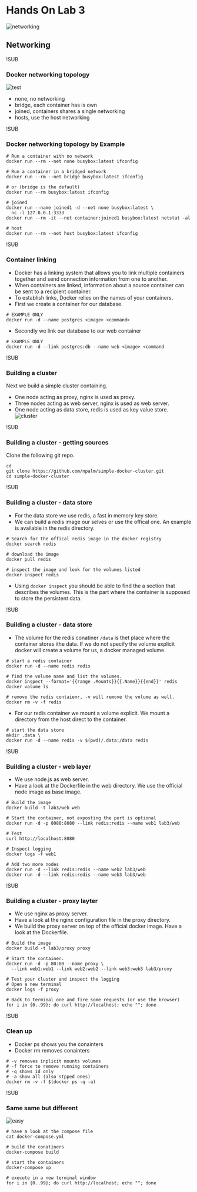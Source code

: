 # Hands On Lab 3
![networking](images/turtles.jpg)
## Networking

!SUB
### Docker networking topology
![test](images/docker-network-topology.png)
- none, no networking
- bridge, each container has is own
- joined, containers shares a single networking
- hosts, use the host networking

!SUB
### Docker networking topology by Example


```
# Run a container with no network
docker run --rm --net none busybox:latest ifconfig

# Run a container in a bridged network
docker run --rm --net bridge busybox:latest ifconfig

# or (bridge is the default)
docker run --rm busybox:latest ifconfig

# joined
docker run --name joined1 -d --net none busybox:latest \
  nc -l 127.0.0.1:3333
docker run --rm -it --net container:joined1 busybox:latest netstat -al

# host
docker run --rm --net host busybox:latest ifconfig
```

!SUB
### Container linking
- Docker has a linking system that allows you to link multiple containers together and send connection information from one to another.
- When containers are linked, information about a source container can be sent to a recipient container.
- To establish links, Docker relies on the names of your containers.
- First we create a container for our database.
```
# EXAMPLE ONLY
docker run -d --name postgres <image> <command>
```
- Secondly we link our database to our web container
```
# EXAMPLE ONLY
docker run -d --link postgres:db --name web <image> <command
```

!SUB
### Building a cluster
Next we build a simple cluster containing.
- One node acting as proxy, nginx is used as proxy.
- Three nodes acting as web server, nginx is used as web server.
- One node acting as data store, redis is used as key value store.
![cluster](images/simple-cluster.jpg)

!SUB
### Building a cluster - getting sources
Clone the following git repo.
```
cd
git clone https://github.com/npalm/simple-docker-cluster.git
cd simple-docker-cluster
```

!SUB
### Building a cluster - data store
- For the data store we use redis, a fast in memory key store.
- We can build a redis image our selves or use the offical one. An example is available in the redis directory.

```
# Search for the offical redis image in the docker registry
docker search redis

# download the image
docker pull redis

# inspect the image and look for the volumes listed
docker inspect redis
```

- Using `docker inspect` you should be able to find the a section that describes the volumes. This is the part where the container is supposed to store the persistent data.


!SUB
### Building a cluster - data store
- The volume for the redis conatiner `/data` is thet place where the container stores ithe data. If we do not specify the volume explicit docker will create a volume for us, a docker managed volume.

```
# start a redis container
docker run -d --name redis redis

# find the volume name and list the volumes.
docker inspect --format='{{range .Mounts}}{{.Name}}{{end}}' redis
docker volume ls

# remove the redis contaienr, -v will remove the volume as well.
docker rm -v -f redis
```

- For our redis container we mount a volume explicit. We mount a directory from the host direct to the container.

```
# start the data store
mkdir .data \
docker run -d --name redis -v $(pwd)/.data:/data redis
```


!SUB
### Building a cluster - web layer
- We use node.js as web server.
- Have a look at the Dockerfile in the web directory. We use the official node image as base image.

```
# Build the image
docker build -t lab3/web web

# Start the container, not exposting the port is optional
docker run -d -p 8080:8080 --link redis:redis --name web1 lab3/web

# Test
curl http://localhost:8080

# Inspect logging
docker logs -f web1

# Add two more nodes
docker run -d --link redis:redis --name web2 lab3/web
docker run -d --link redis:redis --name web3 lab3/web

```

!SUB
### Building a cluster - proxy layter
- We use nginx as proxy server.
- Have a look at the nginx configuration file in the proxy directory.
- We build the proxy server on top of the official docker image. Have a look at the Dockerfile.

```
# Build the image
docker build -t lab3/proxy proxy

# Start the container.
docker run -d -p 80:80 --name proxy \
  --link web1:web1 --link web2:web2 --link web3:web3 lab3/proxy

# Test your cluster and inspect the logging
# Open a new terminal
docker logs -f proxy

# Back to terminal one and fire some requests (or use the browser)
for i in {0..99}; do curl http://localhost; echo ""; done
```


!SUB
### Clean up
- Docker ps shows you the conainters
- Docker rm removes conainters

```
# -v removes inplicit mounts volumes
# -f force to remove running containers
# -q shows id only
# -a show all (also stpped ones)
docker rm -v -f $(docker ps -q -a)
```

!SUB
### Same same but different
![easy](images/easy.jpg)
```
# have a look at the compose file
cat docker-compose.yml

# build the conatiners
docker-compose build

# start the containers
docker-compose up

# execute in a new terminal window
for i in {0..99}; do curl http://localhost; echo ""; done
```
